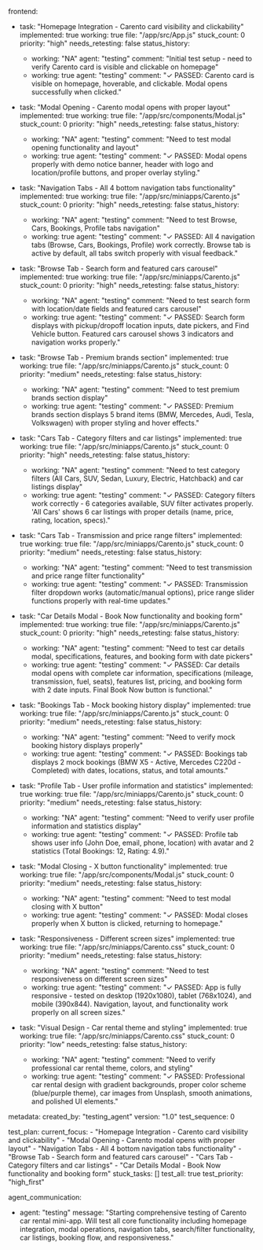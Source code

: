 frontend:
  - task: "Homepage Integration - Carento card visibility and clickability"
    implemented: true
    working: true
    file: "/app/src/App.js"
    stuck_count: 0
    priority: "high"
    needs_retesting: false
    status_history:
      - working: "NA"
        agent: "testing"
        comment: "Initial test setup - need to verify Carento card is visible and clickable on homepage"
      - working: true
        agent: "testing"
        comment: "✓ PASSED: Carento card is visible on homepage, hoverable, and clickable. Modal opens successfully when clicked."

  - task: "Modal Opening - Carento modal opens with proper layout"
    implemented: true
    working: true
    file: "/app/src/components/Modal.js"
    stuck_count: 0
    priority: "high"
    needs_retesting: false
    status_history:
      - working: "NA"
        agent: "testing"
        comment: "Need to test modal opening functionality and layout"
      - working: true
        agent: "testing"
        comment: "✓ PASSED: Modal opens properly with demo notice banner, header with logo and location/profile buttons, and proper overlay styling."

  - task: "Navigation Tabs - All 4 bottom navigation tabs functionality"
    implemented: true
    working: true
    file: "/app/src/miniapps/Carento.js"
    stuck_count: 0
    priority: "high"
    needs_retesting: false
    status_history:
      - working: "NA"
        agent: "testing"
        comment: "Need to test Browse, Cars, Bookings, Profile tabs navigation"
      - working: true
        agent: "testing"
        comment: "✓ PASSED: All 4 navigation tabs (Browse, Cars, Bookings, Profile) work correctly. Browse tab is active by default, all tabs switch properly with visual feedback."

  - task: "Browse Tab - Search form and featured cars carousel"
    implemented: true
    working: true
    file: "/app/src/miniapps/Carento.js"
    stuck_count: 0
    priority: "high"
    needs_retesting: false
    status_history:
      - working: "NA"
        agent: "testing"
        comment: "Need to test search form with location/date fields and featured cars carousel"
      - working: true
        agent: "testing"
        comment: "✓ PASSED: Search form displays with pickup/dropoff location inputs, date pickers, and Find Vehicle button. Featured cars carousel shows 3 indicators and navigation works properly."

  - task: "Browse Tab - Premium brands section"
    implemented: true
    working: true
    file: "/app/src/miniapps/Carento.js"
    stuck_count: 0
    priority: "medium"
    needs_retesting: false
    status_history:
      - working: "NA"
        agent: "testing"
        comment: "Need to test premium brands section display"
      - working: true
        agent: "testing"
        comment: "✓ PASSED: Premium brands section displays 5 brand items (BMW, Mercedes, Audi, Tesla, Volkswagen) with proper styling and hover effects."

  - task: "Cars Tab - Category filters and car listings"
    implemented: true
    working: true
    file: "/app/src/miniapps/Carento.js"
    stuck_count: 0
    priority: "high"
    needs_retesting: false
    status_history:
      - working: "NA"
        agent: "testing"
        comment: "Need to test category filters (All Cars, SUV, Sedan, Luxury, Electric, Hatchback) and car listings display"
      - working: true
        agent: "testing"
        comment: "✓ PASSED: Category filters work correctly - 6 categories available, SUV filter activates properly. 'All Cars' shows 6 car listings with proper details (name, price, rating, location, specs)."

  - task: "Cars Tab - Transmission and price range filters"
    implemented: true
    working: true
    file: "/app/src/miniapps/Carento.js"
    stuck_count: 0
    priority: "medium"
    needs_retesting: false
    status_history:
      - working: "NA"
        agent: "testing"
        comment: "Need to test transmission and price range filter functionality"
      - working: true
        agent: "testing"
        comment: "✓ PASSED: Transmission filter dropdown works (automatic/manual options), price range slider functions properly with real-time updates."

  - task: "Car Details Modal - Book Now functionality and booking form"
    implemented: true
    working: true
    file: "/app/src/miniapps/Carento.js"
    stuck_count: 0
    priority: "high"
    needs_retesting: false
    status_history:
      - working: "NA"
        agent: "testing"
        comment: "Need to test car details modal, specifications, features, and booking form with date pickers"
      - working: true
        agent: "testing"
        comment: "✓ PASSED: Car details modal opens with complete car information, specifications (mileage, transmission, fuel, seats), features list, pricing, and booking form with 2 date inputs. Final Book Now button is functional."

  - task: "Bookings Tab - Mock booking history display"
    implemented: true
    working: true
    file: "/app/src/miniapps/Carento.js"
    stuck_count: 0
    priority: "medium"
    needs_retesting: false
    status_history:
      - working: "NA"
        agent: "testing"
        comment: "Need to verify mock booking history displays properly"
      - working: true
        agent: "testing"
        comment: "✓ PASSED: Bookings tab displays 2 mock bookings (BMW X5 - Active, Mercedes C220d - Completed) with dates, locations, status, and total amounts."

  - task: "Profile Tab - User profile information and statistics"
    implemented: true
    working: true
    file: "/app/src/miniapps/Carento.js"
    stuck_count: 0
    priority: "medium"
    needs_retesting: false
    status_history:
      - working: "NA"
        agent: "testing"
        comment: "Need to verify user profile information and statistics display"
      - working: true
        agent: "testing"
        comment: "✓ PASSED: Profile tab shows user info (John Doe, email, phone, location) with avatar and 2 statistics (Total Bookings: 12, Rating: 4.9)."

  - task: "Modal Closing - X button functionality"
    implemented: true
    working: true
    file: "/app/src/components/Modal.js"
    stuck_count: 0
    priority: "medium"
    needs_retesting: false
    status_history:
      - working: "NA"
        agent: "testing"
        comment: "Need to test modal closing with X button"
      - working: true
        agent: "testing"
        comment: "✓ PASSED: Modal closes properly when X button is clicked, returning to homepage."

  - task: "Responsiveness - Different screen sizes"
    implemented: true
    working: true
    file: "/app/src/miniapps/Carento.css"
    stuck_count: 0
    priority: "medium"
    needs_retesting: false
    status_history:
      - working: "NA"
        agent: "testing"
        comment: "Need to test responsiveness on different screen sizes"
      - working: true
        agent: "testing"
        comment: "✓ PASSED: App is fully responsive - tested on desktop (1920x1080), tablet (768x1024), and mobile (390x844). Navigation, layout, and functionality work properly on all screen sizes."

  - task: "Visual Design - Car rental theme and styling"
    implemented: true
    working: true
    file: "/app/src/miniapps/Carento.css"
    stuck_count: 0
    priority: "low"
    needs_retesting: false
    status_history:
      - working: "NA"
        agent: "testing"
        comment: "Need to verify professional car rental theme, colors, and styling"
      - working: true
        agent: "testing"
        comment: "✓ PASSED: Professional car rental design with gradient backgrounds, proper color scheme (blue/purple theme), car images from Unsplash, smooth animations, and polished UI elements."

metadata:
  created_by: "testing_agent"
  version: "1.0"
  test_sequence: 0

test_plan:
  current_focus:
    - "Homepage Integration - Carento card visibility and clickability"
    - "Modal Opening - Carento modal opens with proper layout"
    - "Navigation Tabs - All 4 bottom navigation tabs functionality"
    - "Browse Tab - Search form and featured cars carousel"
    - "Cars Tab - Category filters and car listings"
    - "Car Details Modal - Book Now functionality and booking form"
  stuck_tasks: []
  test_all: true
  test_priority: "high_first"

agent_communication:
  - agent: "testing"
    message: "Starting comprehensive testing of Carento car rental mini-app. Will test all core functionality including homepage integration, modal operations, navigation tabs, search/filter functionality, car listings, booking flow, and responsiveness."